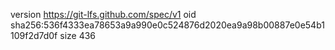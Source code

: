 version https://git-lfs.github.com/spec/v1
oid sha256:536f4333ea78653a9a990e0c524876d2020ea9a98b00887e0e54b1109f2d7d0f
size 436
